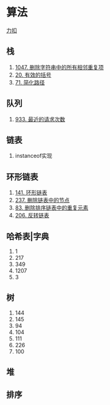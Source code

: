 # 算法
[力扣](https://leetcode.cn/)

## 栈
1. [1047. 删除字符串中的所有相邻重复项](https://leetcode.cn/problems/remove-all-adjacent-duplicates-in-string/)
2. [20. 有效的括号](https://leetcode.cn/problems/valid-parentheses/)
3. [71. 简化路径](https://leetcode.cn/problems/simplify-path/)

## 队列
1. [933. 最近的请求次数](https://leetcode.cn/problems/number-of-recent-calls/)

## 链表
1. instanceof实现

## 环形链表
1. [141. 环形链表](https://leetcode.cn/problems/linked-list-cycle/)
2. [237. 删除链表中的节点](https://leetcode.cn/problems/delete-node-in-a-linked-list/)
3. [83. 删除排序链表中的重复元素](https://leetcode.cn/problems/remove-duplicates-from-sorted-list/)
4. [206. 反转链表](https://leetcode.cn/problems/reverse-linked-list/description/)

## 哈希表|字典
1. 1
2. 217
3. 349
4. 1207
5. 3

## 树
1. 144
2. 145
3. 94
4. 104
5. 111
6. 226
7. 100

## 堆

## 排序
